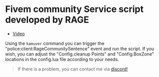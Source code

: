 # Fivem community Service script developed by RAGE
- [Video](https://www.youtube.com/watch?v=IBBtNbsIH-E)

Using the `kamuver` command you can trigger the "police:client:RageCommunitySentence" event and run the script. If you wish, you can adjust the "Config.cleanup Points" and "Config.BoxZone" locations in the config.lua file according to your needs.
> If there is a problem, you can contact me via [discord!](https://discord.gg/u938DeXWYh)
